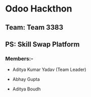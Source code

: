 # Odoo Hackthon

## Team: Team 3383

## PS: Skill Swap Platform

### Members:-

  - Aditya Kumar Yadav (Team Leader)
  
  - Abhay Gupta
  
  - Aditya Boudh
